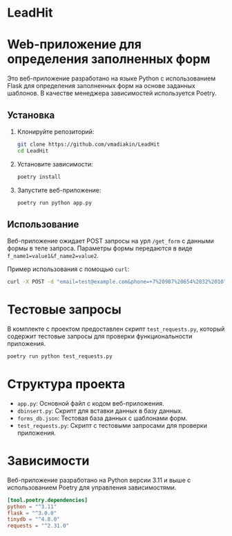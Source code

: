 # LeadHit
# Web-приложение для определения заполненных форм

Это веб-приложение разработано на языке Python с использованием Flask для определения заполненных форм на основе заданных шаблонов. В качестве менеджера зависимостей используется Poetry.

## Установка

1. Клонируйте репозиторий:

    ```bash
    git clone https://github.com/vmadiakin/LeadHit
    cd LeadHit
    ```

2. Установите зависимости:

    ```bash
    poetry install
    ```

3. Запустите веб-приложение:

    ```bash
    poetry run python app.py
    ```

## Использование

Веб-приложение ожидает POST запросы на урл `/get_form` с данными формы в теле запроса. Параметры формы передаются в виде `f_name1=value1&f_name2=value2`.

Пример использования с помощью `curl`:

```bash
curl -X POST -d "email=test@example.com&phone=+7%20987%20654%2032%2010" http://localhost:8080/get_form
```

# Тестовые запросы

В комплекте с проектом предоставлен скрипт `test_requests.py`, который содержит тестовые запросы для проверки функциональности приложения.

```bash
poetry run python test_requests.py
```

# Структура проекта

- `app.py`: Основной файл с кодом веб-приложения.
- `dbinsert.py`: Скрипт для вставки данных в базу данных.
- `forms_db.json`: Тестовая база данных с шаблонами форм.
- `test_requests.py`: Скрипт с тестовыми запросами для проверки приложения.

# Зависимости

Веб-приложение разработано на Python версии 3.11 и выше с использованием Poetry для управления зависимостями.

```toml
[tool.poetry.dependencies]
python = "^3.11"
flask = "^3.0.0"
tinydb = "^4.8.0"
requests = "^2.31.0"
```

